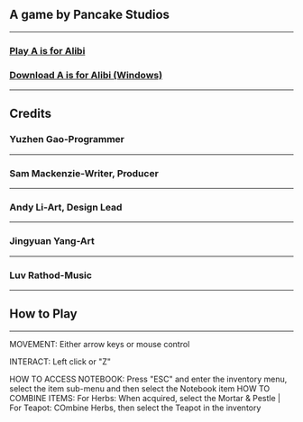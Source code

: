 
## A game by Pancake Studios
---
### [Play A is for Alibi](AisforAlibi/AisforAlibi_Web/www/index.html)

### [Download A is for Alibi (Windows)](AisforAlibi_Windows.7z)

---
## Credits
### Yuzhen Gao-Programmer
---
### Sam Mackenzie-Writer, Producer
---
### Andy Li-Art, Design Lead
---
### Jingyuan Yang-Art
---
### Luv Rathod-Music
---
## How to Play
---
MOVEMENT: Either arrow keys or mouse control

INTERACT: Left click or "Z" 

HOW TO ACCESS NOTEBOOK: Press "ESC" and enter the inventory menu, select the item sub-menu and then select the Notebook item
	HOW TO COMBINE ITEMS: For Herbs: When acquired, select the Mortar & Pestle | For Teapot: COmbine Herbs, then select the Teapot in the inventory
